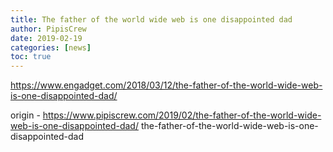 ```yaml
---
title: The father of the world wide web is one disappointed dad
author: PipisCrew
date: 2019-02-19
categories: [news]
toc: true
---
```


https://www.engadget.com/2018/03/12/the-father-of-the-world-wide-web-is-one-disappointed-dad/

origin - https://www.pipiscrew.com/2019/02/the-father-of-the-world-wide-web-is-one-disappointed-dad/ the-father-of-the-world-wide-web-is-one-disappointed-dad